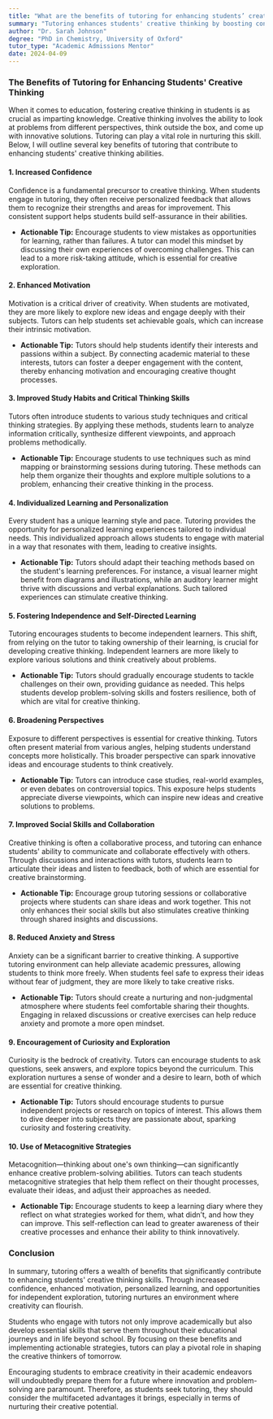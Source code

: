 ```yaml
---
title: "What are the benefits of tutoring for enhancing students’ creative thinking?"
summary: "Tutoring enhances students' creative thinking by boosting confidence, providing personalized feedback, and encouraging innovative problem-solving approaches."
author: "Dr. Sarah Johnson"
degree: "PhD in Chemistry, University of Oxford"
tutor_type: "Academic Admissions Mentor"
date: 2024-04-09
---
```


### The Benefits of Tutoring for Enhancing Students' Creative Thinking

When it comes to education, fostering creative thinking in students is as crucial as imparting knowledge. Creative thinking involves the ability to look at problems from different perspectives, think outside the box, and come up with innovative solutions. Tutoring can play a vital role in nurturing this skill. Below, I will outline several key benefits of tutoring that contribute to enhancing students' creative thinking abilities.

#### 1. **Increased Confidence**

Confidence is a fundamental precursor to creative thinking. When students engage in tutoring, they often receive personalized feedback that allows them to recognize their strengths and areas for improvement. This consistent support helps students build self-assurance in their abilities. 

- **Actionable Tip:** Encourage students to view mistakes as opportunities for learning, rather than failures. A tutor can model this mindset by discussing their own experiences of overcoming challenges. This can lead to a more risk-taking attitude, which is essential for creative exploration.

#### 2. **Enhanced Motivation**

Motivation is a critical driver of creativity. When students are motivated, they are more likely to explore new ideas and engage deeply with their subjects. Tutors can help students set achievable goals, which can increase their intrinsic motivation.

- **Actionable Tip:** Tutors should help students identify their interests and passions within a subject. By connecting academic material to these interests, tutors can foster a deeper engagement with the content, thereby enhancing motivation and encouraging creative thought processes.

#### 3. **Improved Study Habits and Critical Thinking Skills**

Tutors often introduce students to various study techniques and critical thinking strategies. By applying these methods, students learn to analyze information critically, synthesize different viewpoints, and approach problems methodically.

- **Actionable Tip:** Encourage students to use techniques such as mind mapping or brainstorming sessions during tutoring. These methods can help them organize their thoughts and explore multiple solutions to a problem, enhancing their creative thinking in the process.

#### 4. **Individualized Learning and Personalization**

Every student has a unique learning style and pace. Tutoring provides the opportunity for personalized learning experiences tailored to individual needs. This individualized approach allows students to engage with material in a way that resonates with them, leading to creative insights.

- **Actionable Tip:** Tutors should adapt their teaching methods based on the student's learning preferences. For instance, a visual learner might benefit from diagrams and illustrations, while an auditory learner might thrive with discussions and verbal explanations. Such tailored experiences can stimulate creative thinking.

#### 5. **Fostering Independence and Self-Directed Learning**

Tutoring encourages students to become independent learners. This shift, from relying on the tutor to taking ownership of their learning, is crucial for developing creative thinking. Independent learners are more likely to explore various solutions and think creatively about problems.

- **Actionable Tip:** Tutors should gradually encourage students to tackle challenges on their own, providing guidance as needed. This helps students develop problem-solving skills and fosters resilience, both of which are vital for creative thinking.

#### 6. **Broadening Perspectives**

Exposure to different perspectives is essential for creative thinking. Tutors often present material from various angles, helping students understand concepts more holistically. This broader perspective can spark innovative ideas and encourage students to think creatively.

- **Actionable Tip:** Tutors can introduce case studies, real-world examples, or even debates on controversial topics. This exposure helps students appreciate diverse viewpoints, which can inspire new ideas and creative solutions to problems.

#### 7. **Improved Social Skills and Collaboration**

Creative thinking is often a collaborative process, and tutoring can enhance students' ability to communicate and collaborate effectively with others. Through discussions and interactions with tutors, students learn to articulate their ideas and listen to feedback, both of which are essential for creative brainstorming.

- **Actionable Tip:** Encourage group tutoring sessions or collaborative projects where students can share ideas and work together. This not only enhances their social skills but also stimulates creative thinking through shared insights and discussions.

#### 8. **Reduced Anxiety and Stress**

Anxiety can be a significant barrier to creative thinking. A supportive tutoring environment can help alleviate academic pressures, allowing students to think more freely. When students feel safe to express their ideas without fear of judgment, they are more likely to take creative risks.

- **Actionable Tip:** Tutors should create a nurturing and non-judgmental atmosphere where students feel comfortable sharing their thoughts. Engaging in relaxed discussions or creative exercises can help reduce anxiety and promote a more open mindset.

#### 9. **Encouragement of Curiosity and Exploration**

Curiosity is the bedrock of creativity. Tutors can encourage students to ask questions, seek answers, and explore topics beyond the curriculum. This exploration nurtures a sense of wonder and a desire to learn, both of which are essential for creative thinking.

- **Actionable Tip:** Tutors should encourage students to pursue independent projects or research on topics of interest. This allows them to dive deeper into subjects they are passionate about, sparking curiosity and fostering creativity.

#### 10. **Use of Metacognitive Strategies**

Metacognition—thinking about one's own thinking—can significantly enhance creative problem-solving abilities. Tutors can teach students metacognitive strategies that help them reflect on their thought processes, evaluate their ideas, and adjust their approaches as needed.

- **Actionable Tip:** Encourage students to keep a learning diary where they reflect on what strategies worked for them, what didn’t, and how they can improve. This self-reflection can lead to greater awareness of their creative processes and enhance their ability to think innovatively.

### Conclusion

In summary, tutoring offers a wealth of benefits that significantly contribute to enhancing students' creative thinking skills. Through increased confidence, enhanced motivation, personalized learning, and opportunities for independent exploration, tutoring nurtures an environment where creativity can flourish. 

Students who engage with tutors not only improve academically but also develop essential skills that serve them throughout their educational journeys and in life beyond school. By focusing on these benefits and implementing actionable strategies, tutors can play a pivotal role in shaping the creative thinkers of tomorrow. 

Encouraging students to embrace creativity in their academic endeavors will undoubtedly prepare them for a future where innovation and problem-solving are paramount. Therefore, as students seek tutoring, they should consider the multifaceted advantages it brings, especially in terms of nurturing their creative potential.
    
